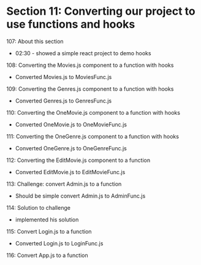 # Section 11: Converting our project to use functions and hooks

107: About this section
- 02:30 - showed a simple react project to demo hooks

108: Converting the Movies.js component to a function with hooks
- Converted Movies.js to MoviesFunc.js 
  
109: Converting the Genres.js component to a function with hooks
- Converted Genres.js to GenresFunc.js 

110: Converting the OneMovie.js component to a function with hooks
- Converted OneMovie.js to OneMovieFunc.js 
  
111: Converting the OneGenre.js component to a function with hooks
- Converted OneGenre.js to OneGenreFunc.js 

112: Converting the EditMovie.js component to a function
- Converted EditMovie.js to EditMovieFunc.js

113: Challenge: convert Admin.js to a function
- Should be simple convert Admin.js to AdminFunc.js

114: Solution to challenge
- implemented his solution
  
115: Convert Login.js to a function
- Converted Login.js to LoginFunc.js
  
116: Convert App.js to a function